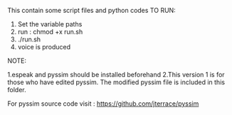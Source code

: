 This contain some script files and python codes
TO RUN:

1. Set the variable paths 
2. run : chmod +x run.sh
3. ./run.sh
4. voice is produced

NOTE:

1.espeak and pyssim should be installed beforehand
2.This version 1 is for those who have edited pyssim. The modified pyssim file is included in this folder.

For pyssim source code visit : https://github.com/jterrace/pyssim
